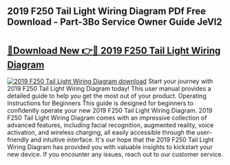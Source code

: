 ## 2019 F250 Tail Light Wiring Diagram PDf Free Download - Part-3Bo Service Owner Guide JeVl2

# <h2><a href="http://dfpf6z6.blite.top/?on=2019+F250+Tail+Light+Wiring+Diagram">🔗Download New 👉🔴 2019 F250 Tail Light Wiring Diagram</a></h2>

[![2019 F250 Tail Light Wiring Diagram download](https://i.imgur.com/lujVjoI.png)](http://dfpf6z6.blite.top/?on=2019+F250+Tail+Light+Wiring+Diagram)
Start your journey with 2019 F250 Tail Light Wiring Diagram today! This user manual provides a detailed guide to help you get the most out of your product. Operating Instructions for Beginners This guide is designed for beginners to confidently operate your new 2019 F250 Tail Light Wiring Diagram. 2019 F250 Tail Light Wiring Diagram comes with an impressive collection of advanced features, including facial recognition, augmented reality, voice activation, and wireless charging, all easily accessible through the user-friendly and intuitive interface. It's our hope that the 2019 F250 Tail Light Wiring Diagram has provided you with valuable insights to kickstart your new device. If you encounter any issues, reach out to our customer service.
